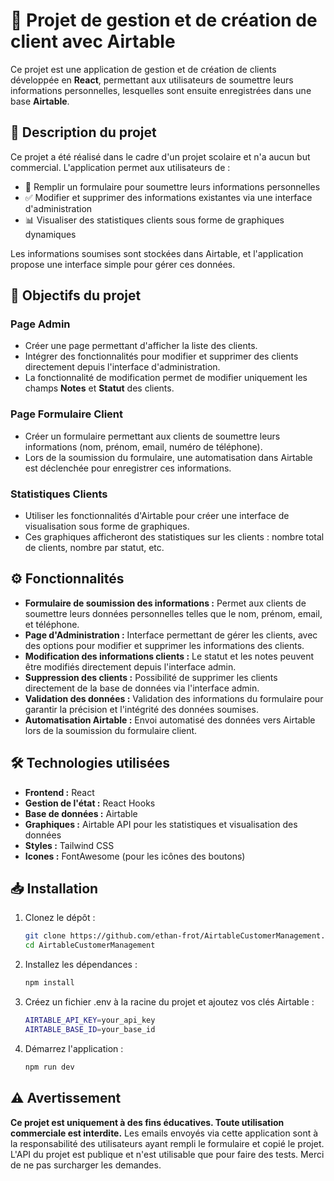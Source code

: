 # 🌟 Projet de gestion et de création de client avec Airtable

Ce projet est une application de gestion et de création de clients développée en **React**, permettant aux utilisateurs de soumettre leurs informations personnelles, lesquelles sont ensuite enregistrées dans une base **Airtable**.

## 📖 Description du projet

Ce projet a été réalisé dans le cadre d'un projet scolaire et n'a aucun but commercial. L'application permet aux utilisateurs de :

- 📝 Remplir un formulaire pour soumettre leurs informations personnelles
- ✅ Modifier et supprimer des informations existantes via une interface d'administration
- 📊 Visualiser des statistiques clients sous forme de graphiques dynamiques

Les informations soumises sont stockées dans Airtable, et l'application propose une interface simple pour gérer ces données.

## 🎯 Objectifs du projet

### Page Admin
- Créer une page permettant d'afficher la liste des clients.
- Intégrer des fonctionnalités pour modifier et supprimer des clients directement depuis l'interface d'administration.
- La fonctionnalité de modification permet de modifier uniquement les champs **Notes** et **Statut** des clients.

### Page Formulaire Client
- Créer un formulaire permettant aux clients de soumettre leurs informations (nom, prénom, email, numéro de téléphone).
- Lors de la soumission du formulaire, une automatisation dans Airtable est déclenchée pour enregistrer ces informations.

### Statistiques Clients
- Utiliser les fonctionnalités d'Airtable pour créer une interface de visualisation sous forme de graphiques.
- Ces graphiques afficheront des statistiques sur les clients : nombre total de clients, nombre par statut, etc.

## ⚙️ Fonctionnalités

- **Formulaire de soumission des informations :** Permet aux clients de soumettre leurs données personnelles telles que le nom, prénom, email, et téléphone.
- **Page d'Administration :** Interface permettant de gérer les clients, avec des options pour modifier et supprimer les informations des clients.
- **Modification des informations clients :** Le statut et les notes peuvent être modifiés directement depuis l'interface admin.
- **Suppression des clients :** Possibilité de supprimer les clients directement de la base de données via l'interface admin.
- **Validation des données :** Validation des informations du formulaire pour garantir la précision et l'intégrité des données soumises.
- **Automatisation Airtable :** Envoi automatisé des données vers Airtable lors de la soumission du formulaire client.

## 🛠️ Technologies utilisées

- **Frontend :** React
- **Gestion de l'état :** React Hooks
- **Base de données :** Airtable
- **Graphiques :** Airtable API pour les statistiques et visualisation des données
- **Styles :** Tailwind CSS
- **Icones :** FontAwesome (pour les icônes des boutons)

## 📥 Installation

1. Clonez le dépôt :

   ```bash
   git clone https://github.com/ethan-frot/AirtableCustomerManagement.git
   cd AirtableCustomerManagement
   ```

2. Installez les dépendances :

   ```bash
   npm install
   ```

3. Créez un fichier .env à la racine du projet et ajoutez vos clés Airtable :
   ```bash
   AIRTABLE_API_KEY=your_api_key
   AIRTABLE_BASE_ID=your_base_id
   ```

4. Démarrez l'application :
   ```bash
   npm run dev
   ```

## ⚠️ Avertissement
**Ce projet est uniquement à des fins éducatives. Toute utilisation commerciale est interdite.**
Les emails envoyés via cette application sont à la responsabilité des utilisateurs ayant rempli le formulaire et copié le projet.
L'API du projet est publique et n'est utilisable que pour faire des tests. Merci de ne pas surcharger les demandes.
